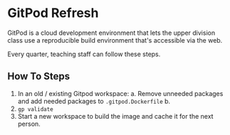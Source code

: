# GitPod Refresh

GitPod is a cloud development environment that lets the
upper division class use a reproducible build environment
that's accessible via the web.

Every quarter, teaching staff can follow these steps.

## How To Steps

1. In an old / existing Gitpod workspace:
   a. Remove unneeded packages and add needed packages to `.gitpod.Dockerfile`
   b. 
2. `gp validate` 
3. Start a new workspace to build the image and cache it for the next person.
